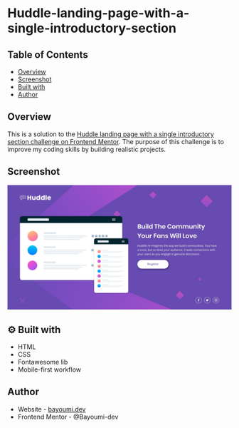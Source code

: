 # Huddle-landing-page-with-a-single-introductory-section

## Table of Contents

- [Overview](#overview)
- [Screenshot](#screenshot)
- [Built with](#-built-with)
- [Author](#author)

## Overview

This is a solution to the [Huddle landing page with a single introductory section challenge on Frontend Mentor](https://www.frontendmentor.io/challenges/huddle-landing-page-with-a-single-introductory-section-B_2Wvxgi0). The purpose of this challenge is to improve my coding skills by building realistic projects.

## Screenshot

![Huddle landing page with a single introductory section](https://github.com/Bayoumi-dev/Huddle-landing-page-with-a-single-introductory-section/blob/master/design/desktop-design.jpg)


## ⚙ Built with

- HTML
- CSS
- Fontawesome lib
- Mobile-first workflow

## Author
- Website - [bayoumi.dev](https://bayoumi.dev)
- Frontend Mentor - @Bayoumi-dev




